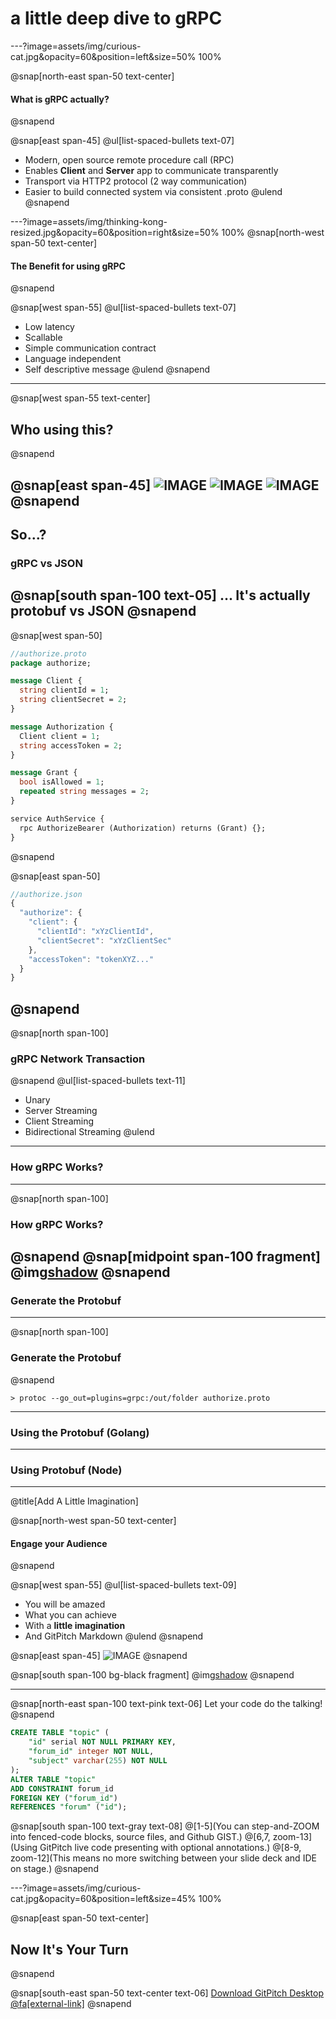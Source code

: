 # a little deep dive to **gRPC**

---?image=assets/img/curious-cat.jpg&opacity=60&position=left&size=50% 100%

@snap[north-east span-50 text-center]
#### What is gRPC actually?
@snapend

@snap[east span-45]
@ul[list-spaced-bullets text-07]
- Modern, open source remote procedure call (RPC)
- Enables **Client** and **Server** app to communicate transparently
- Transport via HTTP2 protocol (2 way communication)
- Easier to build connected system via consistent .proto
@ulend
@snapend

---?image=assets/img/thinking-kong-resized.jpg&opacity=60&position=right&size=50% 100%
@snap[north-west span-50 text-center]
#### The Benefit for using gRPC
@snapend

@snap[west span-55]
@ul[list-spaced-bullets text-07]
- Low latency
- Scallable
- Simple communication contract
- Language independent
- Self descriptive message
@ulend
@snapend


---
@snap[west span-55 text-center]
## Who using this?
@snapend

@snap[east span-45]
![IMAGE](assets/img/Gojek_logo_2019.png)
![IMAGE](assets/img/tokopedia-logo-resized.png)
![IMAGE](assets/img/xendit.png)
@snapend
---
## So...?
### **gRPC** vs **JSON**
@snap[south span-100 text-05]
... It's actually **protobuf** vs **JSON**
@snapend
---
@snap[west span-50]
```protobuf
//authorize.proto
package authorize;

message Client {
  string clientId = 1;
  string clientSecret = 2;
}

message Authorization {
  Client client = 1;
  string accessToken = 2;
}

message Grant {
  bool isAllowed = 1;
  repeated string messages = 2;
}

service AuthService {
  rpc AuthorizeBearer (Authorization) returns (Grant) {};
}
```
@snapend

@snap[east span-50]
```javascript
//authorize.json
{
  "authorize": {
    "client": {
      "clientId": "xYzClientId",
      "clientSecret": "xYzClientSec"
    },
    "accessToken": "tokenXYZ..."
  }
}
```
@snapend
---
@snap[north span-100]
### **gRPC** Network Transaction
@snapend
@ul[list-spaced-bullets text-11]
- Unary
- Server Streaming
- Client Streaming
- Bidirectional Streaming
@ulend
---
### How **gRPC** Works?
---
@snap[north span-100]
### How **gRPC** Works?
@snapend
@snap[midpoint span-100 fragment]
@img[shadow](assets/img/grpc_concept_diagram.png)
@snapend
---
### Generate the **Protobuf**
---
@snap[north span-100]
### Generate the **Protobuf**
@snapend
```shell
> protoc --go_out=plugins=grpc:/out/folder authorize.proto 
```
---
### Using the Protobuf (Golang)
---
### Using Protobuf (Node)
---
@title[Add A Little Imagination]

@snap[north-west span-50 text-center]
#### Engage your Audience
@snapend

@snap[west span-55]
@ul[list-spaced-bullets text-09]
- You will be amazed
- What you can achieve
- With a **little imagination**
- And GitPitch Markdown
@ulend
@snapend

@snap[east span-45]
![IMAGE](assets/img/conference.png)
@snapend

@snap[south span-100 bg-black fragment]
@img[shadow](assets/img/conference.png)
@snapend

---

@snap[north-east span-100 text-pink text-06]
Let your code do the talking!
@snapend

```sql zoom-18
CREATE TABLE "topic" (
    "id" serial NOT NULL PRIMARY KEY,
    "forum_id" integer NOT NULL,
    "subject" varchar(255) NOT NULL
);
ALTER TABLE "topic"
ADD CONSTRAINT forum_id
FOREIGN KEY ("forum_id")
REFERENCES "forum" ("id");
```

@snap[south span-100 text-gray text-08]
@[1-5](You can step-and-ZOOM into fenced-code blocks, source files, and Github GIST.)
@[6,7, zoom-13](Using GitPitch live code presenting with optional annotations.)
@[8-9, zoom-12](This means no more switching between your slide deck and IDE on stage.)
@snapend


---?image=assets/img/curious-cat.jpg&opacity=60&position=left&size=45% 100%

@snap[east span-50 text-center]
## Now It's **Your** Turn
@snapend

@snap[south-east span-50 text-center text-06]
[Download GitPitch Desktop @fa[external-link]](https://gitpitch.com/docs/getting-started/tutorial/)
@snapend

